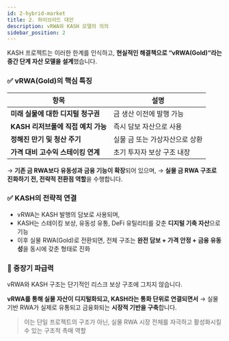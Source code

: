 ```yaml
---
id: 2-hybrid-market
title: 2. 하이브리드 대안
description: vRWA와 KASH 모델의 의의
sidebar_position: 2
---
```


KASH 프로젝트는 이러한 한계를 인식하고, **현실적인 해결책으로 “vRWA(Gold)“라는 중간 단계 자산 모델을 설계**했습니다.

### ✅ vRWA(Gold)의 핵심 특징

| **항목** | **설명** |
| --- | --- |
| **미래 실물에 대한 디지털 청구권** | 금 생산 이전에 발행 가능 |
| **KASH 리저브풀에 직접 예치 가능** | 즉시 담보 자산으로 사용 |
| **정해진 만기 및 청산 주기** | 실물 금 또는 가상자산으로 상환 |
| **가격 대비 고수익 스테이킹 연계** | 초기 투자자 보상 구조 내장 |

→ **기존 금 RWA보다 유동성과 금융 기능이 확장**되어 있으며,
→ **실물 금 RWA 구조로 진화하기 전, 전략적 전환점 역할**을 수행합니다.

### ✅ KASH의 전략적 연결

- vRWA는 KASH 발행의 담보로 사용되며,
- KASH는 스테이킹 보상, 유동성 유통, DeFi 유틸리티를 갖춘 **디지털 기축 자산**으로 기능
- 이후 실물 RWA(Gold)로 전환되면, 전체 구조는 **완전 담보 + 가격 안정 + 금융 유동성**을 동시에 갖춘 형태로 진화

### 🧩 중장기 파급력

vRWA와 KASH 구조는 단기적인 리스크 보상 구조에 그치지 않습니다.

**vRWA를 통해 실물 자산이 디지털화되고, KASH라는 통화 단위로 연결되면서**
→ 실물 기반 RWA가 실제로 유통되고 금융화되는 **시장적 기반을 구축**합니다.

> 이는 단일 프로젝트의 구조가 아닌,
> 실물 RWA 시장 전체를 자극하고 활성화시킬 수 있는 구조적 촉매 역할
>